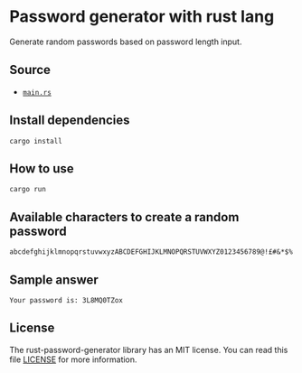 # Password generator with rust lang
Generate random passwords based on password length input.

## Source
* [`main.rs`](https://github.com/ehsan-shahbakhsh/rust-password-generator/blob/main/src/main.rs)

## Install dependencies
```shell
cargo install
```

## How to use
```shell
cargo run
```

## Available characters to create a random password
```
abcdefghijklmnopqrstuvwxyzABCDEFGHIJKLMNOPQRSTUVWXYZ0123456789@!£#&*$%
```


## Sample answer
```
Your password is: 3L8MQ0TZox
```


## License
The rust-password-generator library has an MIT license. You can read this file [LICENSE](LICENSE) for more information.
